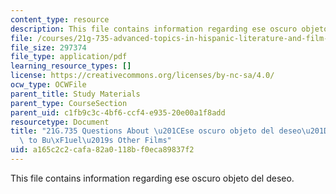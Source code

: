 ```yaml
---
content_type: resource
description: This file contains information regarding ese oscuro objeto del deseo.
file: /courses/21g-735-advanced-topics-in-hispanic-literature-and-film-the-films-of-luis-bunuel-fall-2013/a165c2c2cafa82a0118bf0eca89837f2_MIT21G_735F13_Ques_oscuro.pdf
file_size: 297374
file_type: application/pdf
learning_resource_types: []
license: https://creativecommons.org/licenses/by-nc-sa/4.0/
ocw_type: OCWFile
parent_title: Study Materials
parent_type: CourseSection
parent_uid: c1fb9c3c-4bf6-ccf4-e935-20e00a1f8add
resourcetype: Document
title: "21G.735 Questions About \u201CEse oscuro objeto del deseo\u201D and its Relation\
  \ to Bu\xF1uel\u2019s Other Films"
uid: a165c2c2-cafa-82a0-118b-f0eca89837f2
---
```

This file contains information regarding ese oscuro objeto del deseo.